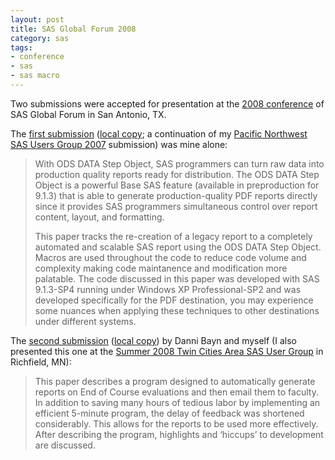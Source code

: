 ```yaml
---
layout: post
title: SAS Global Forum 2008
category: sas
tags:
- conference
- sas
- sas macro
---
```


Two submissions were accepted for presentation at the [2008 conference][sgf2008] of SAS Global Forum in San Antonio, TX.

The [first submission][sgf2008rk] ([local copy][local1]; a continuation of my [Pacific Northwest SAS Users Group 2007](../pacific-northwest-sas-users-group-2007/) submission) was mine alone:

> With ODS DATA Step Object, SAS programmers can turn raw data into production quality reports ready for distribution. The ODS DATA Step Object is a powerful Base SAS feature (available in preproduction for 9.1.3) that is able to generate production-quality PDF reports directly since it provides SAS programmers simultaneous control over report content, layout, and formatting.
>
> This paper tracks the re-creation of a legacy report to a completely automated and scalable SAS report using the ODS DATA Step Object. Macros are used throughout the code to reduce code volume and complexity making code maintanence and modification more palatable.
> The code discussed in this paper was developed with SAS 9.1.3-SP4 running under Windows XP Professional-SP2 and was developed specifically for the PDF destination, you may experience some nuances when applying these techniques to other destinations under different systems.

The [second submission][sgf2008dbrk] ([local copy][local2]) by Danni Bayn and myself (I also presented this one at the [Summer 2008 Twin Cities Area SAS User Group][tcasug2008] in Richfield, MN):

> This paper describes a program designed to automatically generate reports on End of Course evaluations and then email them to faculty. In addition to saving many hours of tedious labor by implementing an efficient 5-minute program, the delay of feedback was shortened considerably. This allows for the reports to be used more effectively. After describing the program, highlights and ‘hiccups’ to development are discussed.


[sgf2008]: https://www.lexjansen.com/cgi-bin/xsl_transform.php?x=sgf2008 "SAS Global Forum 2008 proceedings"
[sgf2008rk]: https://support.sas.com/resources/papers/proceedings/pdfs/sgf2008/261-2008.pdf "Experimenting with the ODS DATA Step Object (Part II)"
[local1]: /assets/pdf/2008-ods-dso-2.pdf
[sgf2008dbrk]: https://support.sas.com/resources/papers/proceedings/pdfs/sgf2008/015-2008.pdf "Three Weeks of Work in 5 Minutes: A Designed Solution for Automatic Reporting and Distribution"
[local2]: /assets/pdf/2008-auto-report.pdf
[tcasug2008]: https://web.archive.org/web/20081010210406/http://www.tcasug.org/20080715agenda.pdf "Twin Cities Area SAS User Group Agenda (via archive.org)"
